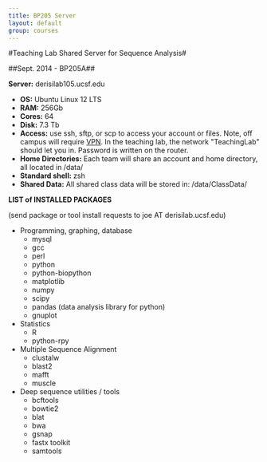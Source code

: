 ```yaml
---
title: BP205 Server
layout: default
group: courses
---
```


#Teaching Lab Shared Server for Sequence Analysis#

##Sept. 2014 - BP205A##

**Server:**	derisilab105.ucsf.edu

- **OS:**	Ubuntu Linux 12 LTS
- **RAM:** 256Gb
- **Cores:** 64
- **Disk:** 7.3 Tb
- **Access:** use ssh, sftp, or scp to access your account or files. Note, off campus will require [VPN](https://it.ucsf.edu/services/vpn). In the teaching lab, the network "TeachingLab" should let you in.  Password is written on the router.
- **Home Directories:** Each team will share an account and home directory, all located in /data/
- **Standard shell:** zsh
- **Shared Data:** All shared class data will be stored in: /data/ClassData/ 	

**LIST of INSTALLED PACKAGES**

(send package or tool install requests to joe AT derisilab.ucsf.edu)

- Programming, graphing, database
	- mysql
	- gcc
	- perl
	- python
	- python-biopython
	- matplotlib
	- numpy
	- scipy
	- pandas  (data analysis library for python)
	- gnuplot
- Statistics
	- R
	- python-rpy
- Multiple Sequence Alignment
	- clustalw
	- blast2
	- mafft 
	- muscle 
- Deep sequence utilities / tools
	- bcftools 
	- bowtie2 
	- blat
	- bwa
	- gsnap
	- fastx toolkit 
	- samtools

